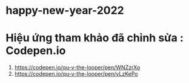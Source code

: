 # happy-new-year-2022
# Hiệu ứng tham khảo đã chỉnh sửa : Codepen.io
  1. https://codepen.io/qu-v-the-looper/pen/WNZzrXo
  2. https://codepen.io/qu-v-the-looper/pen/yLzKePo
